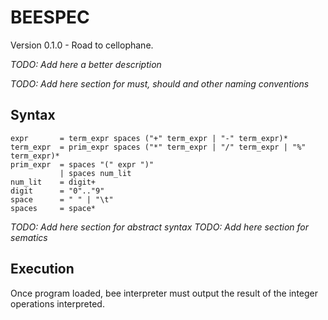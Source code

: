 # BEESPEC

Version 0.1.0 - Road to cellophane.

_TODO: Add here a better description_

_TODO: Add here section for must, should and other naming conventions_

## Syntax

```
expr       = term_expr spaces ("+" term_expr | "-" term_expr)*
term_expr  = prim_expr spaces ("*" term_expr | "/" term_expr | "%" term_expr)*
prim_expr  = spaces "(" expr ")"
           | spaces num_lit
num_lit    = digit+
digit      = "0".."9"
space      = " " | "\t"
spaces     = space*
```

_TODO: Add here section for abstract syntax_
_TODO: Add here section for sematics_

## Execution

Once program loaded, bee interpreter must output the result of the integer
operations interpreted.
